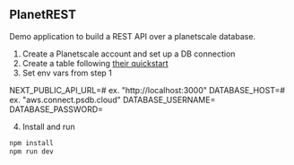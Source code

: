 ## PlanetREST

Demo application to build a REST API over a planetscale database.

1. Create a Planetscale account and set up a DB connection
2. Create a table following [their quickstart](https://planetscale.com/docs/tutorials/planetscale-quick-start-guide)
3. Set env vars from step 1

NEXT_PUBLIC_API_URL=# ex. "http://localhost:3000"
DATABASE_HOST=# ex. "aws.connect.psdb.cloud"
DATABASE_USERNAME=
DATABASE_PASSWORD=

4. Install and run

```bash
npm install
npm run dev
```
